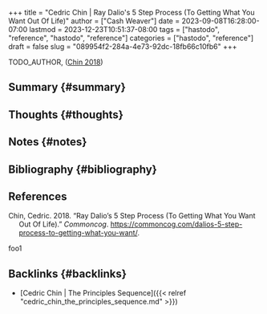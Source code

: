 +++
title = "Cedric Chin | Ray Dalio's 5 Step Process (To Getting What You Want Out Of Life)"
author = ["Cash Weaver"]
date = 2023-09-08T16:28:00-07:00
lastmod = 2023-12-23T10:51:37-08:00
tags = ["hastodo", "reference", "hastodo", "reference"]
categories = ["hastodo", "reference"]
draft = false
slug = "089954f2-284a-4e73-92dc-18fb66c10fb6"
+++

TODO_AUTHOR, (<a href="#citeproc_bib_item_1">Chin 2018</a>)


## Summary {#summary}


## Thoughts {#thoughts}


## Notes {#notes}


## Bibliography {#bibliography}

## References

<style>.csl-entry{text-indent: -1.5em; margin-left: 1.5em;}</style><div class="csl-bib-body">
  <div class="csl-entry"><a id="citeproc_bib_item_1"></a>Chin, Cedric. 2018. “Ray Dalio’s 5 Step Process (To Getting What You Want Out Of Life).” <i>Commoncog</i>. <a href="https://commoncog.com/dalios-5-step-process-to-getting-what-you-want/">https://commoncog.com/dalios-5-step-process-to-getting-what-you-want/</a>.</div>
</div>

foo1


## Backlinks {#backlinks}

-   [Cedric Chin | The Principles Sequence]({{< relref "cedric_chin_the_principles_sequence.md" >}})
